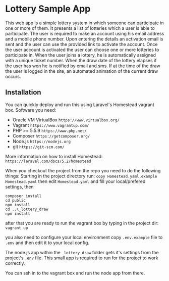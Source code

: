 # Lottery Sample App

This web app is a simple lottery system in which someone can participate in one or more of them. 
It presents a list of lotteries which a user is able to participate.
The user is required to make an account using his email address and a mobile phone number. Upon entering the details an activation email is sent and the user can use the provided link to activate the account.
Once the user account is activated the user can choose one or more lotteries to participate in. When the user joins a lottery, he is automatically assigned with a unique ticket number.
When the draw date of the lottery elapses if the user has won he is notified by email and sms. If at the time of the draw the user is logged in the site, an automated animation of the current draw occurs.

## Installation
You can quickly deploy and run this using Laravel's Homestead vagrant box.
Software you need:

* Oracle VM VirtualBox `https://www.virtualbox.org/`
* Vagrant `https://www.vagrantup.com/`
* PHP >= 5.5.9 `https://www.php.net/`
* Composer `https://getcomposer.org/`
* Node.js `https://nodejs.org`
* git `https://git-scm.com/`

More information on how to install Homestead: `https://laravel.com/docs/5.2/homestead`

When you checkout the project from the repo you need to do the following things:
Starting in the project directory run:
`copy Homestead.yaml.example Homestead.yaml`
then edit `Homestead.yaml` and fill your local/prefered settings, then
```
composer install
cd public
npm install
cd ..\_lottery_draw
npm install
```

after that you are ready to run the vagrant box by typing in the project dir:
`vagrant up`

you also need to configure your local environment
copy `.env.example` file to `.env` and then edit it to your local config.

The node.js app within the `_lottery_draw` folder gets it's settings from the project's `.env` file. This small app is required to run for the project to work correctly.

You can ssh in to the vagrant box and run the node app from there.



